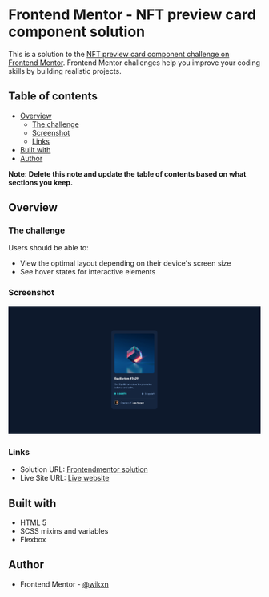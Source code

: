 # Frontend Mentor - NFT preview card component solution

This is a solution to the [NFT preview card component challenge on Frontend Mentor](https://www.frontendmentor.io/challenges/nft-preview-card-component-SbdUL_w0U). Frontend Mentor challenges help you improve your coding skills by building realistic projects. 

## Table of contents

- [Overview](#overview)
  - [The challenge](#the-challenge)
  - [Screenshot](#screenshot)
  - [Links](#links)
- [Built with](#built-with)
- [Author](#author)

**Note: Delete this note and update the table of contents based on what sections you keep.**

## Overview

### The challenge

Users should be able to:

- View the optimal layout depending on their device's screen size
- See hover states for interactive elements

### Screenshot

![](./screenshot.png)

### Links

- Solution URL: [Frontendmentor solution](https://www.frontendmentor.io/solutions/nft-card-using-scss-Hnee-0mIY)
- Live Site URL: [Live website](https://your-live-site-url.com)

## Built with

- HTML 5
- SCSS mixins and variables
- Flexbox

## Author

- Frontend Mentor - [@wikxn](https://www.frontendmentor.io/profile/wikxn)
